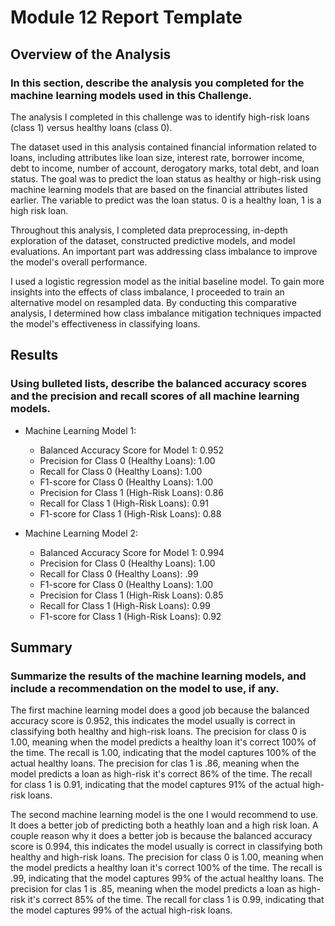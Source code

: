 # Module 12 Report Template

## Overview of the Analysis

### In this section, describe the analysis you completed for the machine learning models used in this Challenge.

The analysis I completed in this challenge was to identify high-risk loans (class 1) versus healthy loans (class 0).

The dataset used in this analysis contained financial information related to loans, including attributes like loan size, interest rate, borrower income, debt to income, number of account, derogatory marks, total debt, and loan status. The goal was to predict the loan status as healthy or high-risk using machine learning models that are based on the financial attributes listed earlier. The variable to predict was the loan status. 0 is a healthy loan, 1 is a high risk loan.

Throughout this analysis, I completed data preprocessing, in-depth exploration of the dataset, constructed predictive models, and model evaluations. An important part was addressing class imbalance to improve the model's overall performance.

I used a logistic regression model as the initial baseline model. To gain more insights into the effects of class imbalance, I proceeded to train an alternative model on resampled data. By conducting this comparative analysis, I determined how class imbalance mitigation techniques impacted the model's effectiveness in classifying loans.

## Results

### Using bulleted lists, describe the balanced accuracy scores and the precision and recall scores of all machine learning models.

- Machine Learning Model 1:

    - Balanced Accuracy Score for Model 1: 0.952
    - Precision for Class 0 (Healthy Loans): 1.00
    - Recall for Class 0 (Healthy Loans): 1.00
    - F1-score for Class 0 (Healthy Loans): 1.00
    - Precision for Class 1 (High-Risk Loans): 0.86
    - Recall for Class 1 (High-Risk Loans): 0.91
    - F1-score for Class 1 (High-Risk Loans): 0.88

- Machine Learning Model 2:
    - Balanced Accuracy Score for Model 1: 0.994
    - Precision for Class 0 (Healthy Loans): 1.00
    - Recall for Class 0 (Healthy Loans): .99
    - F1-score for Class 0 (Healthy Loans): 1.00
    - Precision for Class 1 (High-Risk Loans): 0.85
    - Recall for Class 1 (High-Risk Loans): 0.99
    - F1-score for Class 1 (High-Risk Loans): 0.92


## Summary

### Summarize the results of the machine learning models, and include a recommendation on the model to use, if any.

The first machine learning model does a good job because the balanced accuracy score is 0.952, this indicates the model usually is correct in classifying both healthy and high-risk loans. The precision for class 0 is 1.00, meaning when the model predicts a healthy loan it's correct 100% of the time. The recall is 1.00, indicating that the model captures 100% of the actual healthy loans. The precision for clas 1 is .86, meaning when the model predicts a loan as high-risk it's correct 86% of the time. The recall for class 1 is 0.91, indicating that the model captures 91% of the actual high-risk loans.

The second machine learning model is the one I would recommend to use. It does a better job of predicting both a heathly loan and a high risk loan. A couple reason why it does a better job is because the balanced accuracy score is 0.994, this indicates the model usually is correct in classifying both healthy and high-risk loans. The precision for class 0 is 1.00, meaning when the model predicts a healthy loan it's correct 100% of the time. The recall is .99, indicating that the model captures 99% of the actual healthy loans. The precision for clas 1 is .85, meaning when the model predicts a loan as high-risk it's correct 85% of the time. The recall for class 1 is 0.99, indicating that the model captures 99% of the actual high-risk loans. 


